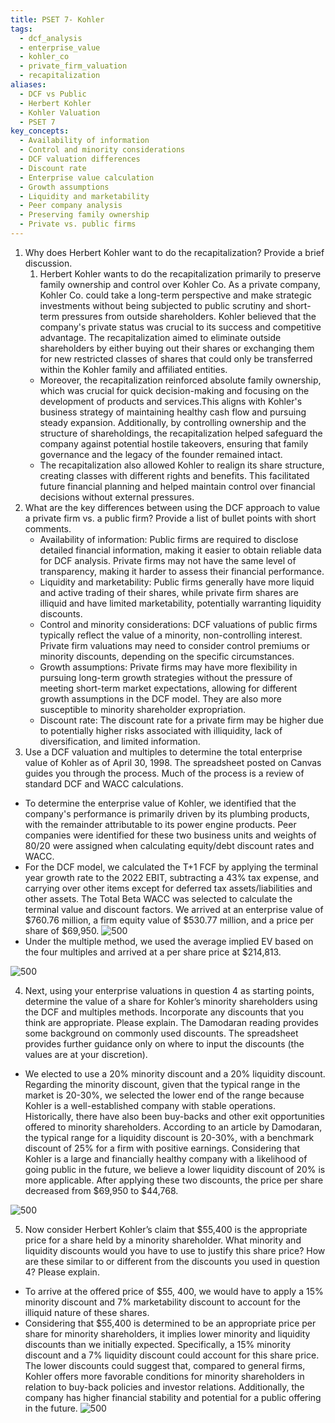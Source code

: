 ```yaml
---
title: PSET 7- Kohler
tags:
  - dcf_analysis
  - enterprise_value
  - kohler_co
  - private_firm_valuation
  - recapitalization
aliases:
  - DCF vs Public
  - Herbert Kohler
  - Kohler Valuation
  - PSET 7
key_concepts:
  - Availability of information
  - Control and minority considerations
  - DCF valuation differences
  - Discount rate
  - Enterprise value calculation
  - Growth assumptions
  - Liquidity and marketability
  - Peer company analysis
  - Preserving family ownership
  - Private vs. public firms
---
```


1. Why does Herbert Kohler want to do the recapitalization? Provide a brief discussion.
	1. Herbert Kohler wants to do the recapitalization primarily to preserve family ownership and control over Kohler Co. As a private company, Kohler Co. could take a long-term perspective and make strategic investments without being subjected to public scrutiny and short-term pressures from outside shareholders. Kohler believed that the company's private status was crucial to its success and competitive advantage. The recapitalization aimed to eliminate outside shareholders by either buying out their shares or exchanging them for new restricted classes of shares that could only be transferred within the Kohler family and affiliated entities.
	- Moreover, the recapitalization reinforced absolute family ownership, which was crucial for quick decision-making and focusing on the development of products and services.This aligns with Kohler's business strategy of maintaining healthy cash flow and pursuing steady expansion. Additionally, by controlling ownership and the structure of shareholdings, the recapitalization helped safeguard the company against potential hostile takeovers, ensuring that family governance and the legacy of the founder remained intact.
	- The recapitalization also allowed Kohler to realign its share structure, creating classes with different rights and benefits. This facilitated future financial planning and helped maintain control over financial decisions without external pressures.
2. What are the key differences between using the DCF approach to value a private firm vs. a public firm? Provide a list of bullet points with short comments.
	- Availability of information: Public firms are required to disclose detailed financial information, making it easier to obtain reliable data for DCF analysis. Private firms may not have the same level of transparency, making it harder to assess their financial performance.
	- Liquidity and marketability: Public firms generally have more liquid and active trading of their shares, while private firm shares are illiquid and have limited marketability, potentially warranting liquidity discounts.
	- Control and minority considerations: DCF valuations of public firms typically reflect the value of a minority, non-controlling interest. Private firm valuations may need to consider control premiums or minority discounts, depending on the specific circumstances.
	- Growth assumptions: Private firms may have more flexibility in pursuing long-term growth strategies without the pressure of meeting short-term market expectations, allowing for different growth assumptions in the DCF model. They are also more susceptible to minority shareholder expropriation.
	- Discount rate: The discount rate for a private firm may be higher due to potentially higher risks associated with illiquidity, lack of diversification, and limited information.
3. Use a DCF valuation and multiples to determine the total enterprise value of Kohler as of
April 30, 1998. The spreadsheet posted on Canvas guides you through the process. Much
of the process is a review of standard DCF and WACC calculations.
- To determine the enterprise value of Kohler, we identified that the company's performance is primarily driven by its plumbing products, with the remainder attributable to its power engine products. Peer companies were identified for these two business units and weights of 80/20 were assigned when calculating equity/debt discount rates and WACC.
- For the DCF model, we calculated the T+1 FCF by applying the terminal year growth rate to the 2022 EBIT, subtracting a 43% tax expense, and carrying over other items except for deferred tax assets/liabilities and other assets. The Total Beta WACC was selected to calculate the terminal value and discount factors. We arrived at an enterprise value of $760.76 million, a firm equity value of $530.77 million, and a price per share of $69,950.
![500](Z.%20Clippings/Week%207%20Kohler-20240504160001650.png)
- Under the multiple method, we used the average implied EV based on the four multiples and arrived at a per share price at $214,813.

![500](Z.%20Clippings/Week%207%20Kohler-20240504160006502.png)

4. Next, using your enterprise valuations in question 4 as starting points, determine the
value of a share for Kohler’s minority shareholders using the DCF and multiples
methods. Incorporate any discounts that you think are appropriate. Please explain. The
Damodaran reading provides some background on commonly used discounts. The
spreadsheet provides further guidance only on where to input the discounts (the values
are at your discretion).
- We elected to use a 20% minority discount and a 20% liquidity discount. Regarding the minority discount, given that the typical range in the market is 20-30%, we selected the lower end of the range because Kohler is a well-established company with stable operations. Historically, there have also been buy-backs and other exit opportunities offered to minority shareholders. According to an article by Damodaran, the typical range for a liquidity discount is 20-30%, with a benchmark discount of 25% for a firm with positive earnings. Considering that Kohler is a large and financially healthy company with a likelihood of going public in the future, we believe a lower liquidity discount of 20% is more applicable. After applying these two discounts, the price per share decreased from $69,950 to $44,768.

![500](Z.%20Clippings/Week%207%20Kohler-20240504160012904.png)

5. Now consider Herbert Kohler’s claim that $55,400 is the appropriate price for a share
held by a minority shareholder. What minority and liquidity discounts would you have to
use to justify this share price? How are these similar to or different from the discounts
you used in question 4? Please explain.
- To arrive at the offered price of \$55, 400, we would have to apply a 15% minority discount and 7% marketability discount to account for the illiquid nature of these shares.
- Considering that $55,400 is determined to be an appropriate price per share for minority shareholders, it implies lower minority and liquidity discounts than we initially expected. Specifically, a 15% minority discount and a 7% liquidity discount could account for this share price. The lower discounts could suggest that, compared to general firms, Kohler offers more favorable conditions for minority shareholders in relation to buy-back policies and investor relations. Additionally, the company has higher financial stability and potential for a public offering in the future.
![500](Z.%20Clippings/Week%207%20Kohler-20240504160020258.png)


